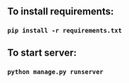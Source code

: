 ## To install requirements:
### `pip install -r requirements.txt`

## To start server:
### `python manage.py runserver`


